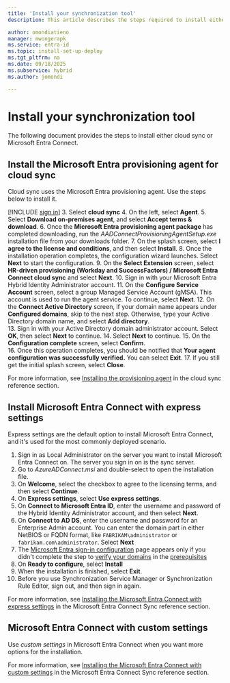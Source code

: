 ```yaml
---
title: 'Install your synchronization tool'
description: This article describes the steps required to install either cloud sync or Microsoft Entra Connect.

author: omondiatieno
manager: mwongerapk
ms.service: entra-id
ms.topic: install-set-up-deploy
ms.tgt_pltfrm: na
ms.date: 09/18/2025
ms.subservice: hybrid
ms.author: jomondi

---
```

# Install your synchronization tool
The following document provides the steps to install either cloud sync or Microsoft Entra Connect.  

<a name='install-the-azure-ad-connect-provisioning-agent-for-cloud-sync'></a>

## Install the Microsoft Entra provisioning agent for cloud sync
Cloud sync uses the Microsoft Entra provisioning agent. Use the steps below to install it.

[!INCLUDE [sign in](~/includes/cloud-sync-sign-in.md)]
 3. Select **cloud sync**
 4. On the left, select **Agent**.
 5. Select **Download on-premises agent**, and select **Accept terms & download**.
 6. Once the **Microsoft Entra provisioning agent package** has completed downloading, run the *AADConnectProvisioningAgentSetup.exe* installation file from your downloads folder.
 7. On the splash screen, select **I agree to the license and conditions**, and then select **Install**.
 8. Once the installation operation completes, the configuration wizard launches. Select **Next** to start the configuration.
 9. On the **Select Extension** screen, select **HR-driven provisioning (Workday and SuccessFactors) / Microsoft Entra Connect cloud sync** and select **Next**.
 10. Sign in with your Microsoft Entra Hybrid Identity Administrator account. 
 11. On the **Configure Service Account** screen, select a group Managed Service Account (gMSA). This account is used to run the agent service. To continue, select **Next**.
 12. On the **Connect Active Directory** screen, if your domain name appears under **Configured domains**, skip to the next step. Otherwise, type your Active Directory domain name, and select **Add directory**.  
 13. Sign in with your Active Directory domain administrator account. Select **OK**, then select **Next** to continue. 
 14. Select **Next** to continue.
 15. On the **Configuration complete** screen, select **Confirm**.  
 16. Once this operation completes, you should be notified that **Your agent configuration was successfully verified.**  You can select **Exit**.
 17. If you still get the initial splash screen, select **Close**.

For more information, see [Installing the provisioning agent](cloud-sync/how-to-install.md) in the cloud sync reference section.

<a name='install-azure-ad-connect-with-express-settings'></a>

## Install Microsoft Entra Connect with express settings
Express settings are the default option to install Microsoft Entra Connect, and it's used for the most commonly deployed scenario. 

 1. Sign in as Local Administrator on the server you want to install Microsoft Entra Connect on.  The server you sign in on is the sync server.
 2. Go to *AzureADConnect.msi* and double-select to open the installation file.
 3. On **Welcome**, select the checkbox to agree to the licensing terms, and then select **Continue**.
 4. On **Express settings**, select **Use express settings**.
 5. On **Connect to Microsoft Entra ID**, enter the username and password of the Hybrid Identity Administrator account, and then select **Next**.
 6. On **Connect to AD DS**, enter the username and password for an Enterprise Admin account. You can enter the domain part in either NetBIOS or FQDN format, like `FABRIKAM\administrator` or `fabrikam.com\administrator`. Select **Next**
 7. The [Microsoft Entra sign-in configuration](./connect/plan-connect-user-signin.md#azure-ad-sign-in-configuration) page appears only if you didn't complete the step to [verify your domains](~/fundamentals/add-custom-domain.md) in the [prerequisites](./connect/how-to-connect-install-prerequisites.md)
 8. On **Ready to configure**, select **Install**
 9. When the installation is finished, select **Exit**.
 10. Before you use Synchronization Service Manager or Synchronization Rule Editor, sign out, and then sign in again.

For more information, see [Installing the Microsoft Entra Connect with express settings](connect/how-to-connect-install-express.md) in the Microsoft Entra Connect Sync reference section.

<a name='azure-ad-connect-with-custom-settings'></a>

## Microsoft Entra Connect with custom settings
Use *custom settings* in Microsoft Entra Connect when you want more options for the installation.

For more information, see [Installing the Microsoft Entra Connect with custom settings](connect/how-to-connect-install-custom.md) in the Microsoft Entra Connect Sync reference section.
